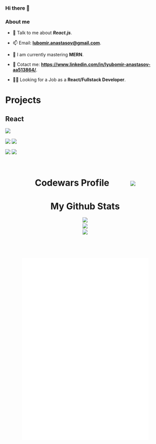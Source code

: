 ### Hi there 👋

<h3> About me </h3>

- 💬 Talk to me about ***React.js***.

- 📫 Email: **lubomir.anastasov@gmail.com**.

- 🔭 I am currently mastering **MERN**.

- 🌳 Cotact me: **https://www.linkedin.com/in/lyubomir-anastasov-aa513864/**.

- 👨‍🎓 Looking for a Job as a **React/Fullstack Developer**.

# Projects
  ## React
 
  [![](https://github-readme-stats.vercel.app/api/pin/?username=lanastasov&repo=Ecommerce-Eshop-MERN&hide_border=true&theme=dark)](https://github.com/lanastasov/Ecommerce-Eshop-MERN)
  
  [![](https://github-readme-stats.vercel.app/api/pin/?username=lanastasov&repo=bulgarian-honey&hide_border=true&theme=dark)](https://github.com/lanastasov/bulgarian-honey) 
  [![](https://github-readme-stats.vercel.app/api/pin/?username=lanastasov&repo=mosh-mastering-react&hide_border=true&theme=dark)](https://github.com/lanastasov/5-react-projects ) 

  [![](https://github-readme-stats.vercel.app/api/pin/?username=lanastasov&repo=React-Electronics-Store&hide_border=true&theme=dark)](https://github.com/lanastasov/React-Electronics-Store)
  [![](https://github-readme-stats.vercel.app/api/pin/?username=lanastasov&repo=React-Web-Store&hide_border=true&theme=dark)](https://github.com/lanastasov/React-Web-Store)
  
  <br />

<h1 align="center"> Codewars Profile &nbsp;&nbsp;&nbsp;&nbsp;&nbsp;&nbsp;&nbsp;&nbsp;  <a href = "https://www.codewars.com/users/lanastasov/"><img src="https://www.codewars.com/users/lanastasov/badges/large?theme=light"/></a> </h1>

<h1 align="center"> My Github Stats </h1>
  
  <p align="center"><img width="450em" src="https://github-readme-stats.vercel.app/api?username=lanastasov&show_icons=true&theme=dark&include_all_commits=true&count_private=true"/>
      <br/>
  <img width="450em" src="https://github-readme-streak-stats.herokuapp.com/?user=lanastasov&include_all_commits=true&hide_border=true&theme=dark"/>
  <br/>
  <img width="450em" src="https://github-readme-stats.vercel.app/api/top-langs/?username=lanastasov&layout=compact&langs_count=10&theme=dark"/>
  </p>
  <br/>
 
<h1 align="center">
<img align="center" src="/github-metrics.svg" alt="Metrics" width="400">
</h1>

